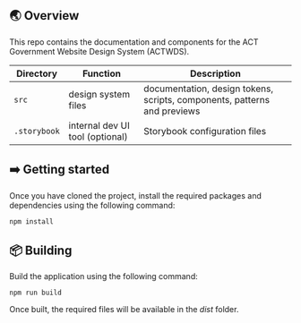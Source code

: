 ## 🌏 Overview

This repo contains the documentation and components for the ACT Government Website Design System (ACTWDS).

| Directory          | Function                         | Description                                                                          |
| ------------------ | -------------------------------- | ------------------------------------------------------------------------------------ |
| `src`              | design system files              | documentation, design tokens, scripts, components, patterns and previews             |
| `.storybook`       | internal dev UI tool (optional)  | Storybook configuration files                                                        |

## ➡️ Getting started

Once you have cloned the project, install the required packages and dependencies using the following command:

```sh
npm install
```

## 📦 Building

Build the application using the following command:

```console
npm run build
```

Once built, the required files will be available in the *dist* folder.